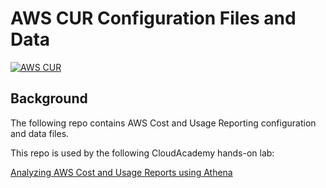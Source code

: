 # AWS CUR Configuration Files and Data

[![AWS CUR](https://github.com/cloudacademy/aws-cur/actions/workflows/build.yml/badge.svg)](https://github.com/cloudacademy/aws-cur/actions/workflows/build.yml)

## Background
The following repo contains AWS Cost and Usage Reporting configuration and data files. 

This repo is used by the following CloudAcademy hands-on lab:

[Analyzing AWS Cost and Usage Reports using Athena](https://cloudacademy.com/lab/aws-cur-analysis/)